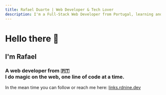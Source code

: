```yaml
---
title: Rafael Duarte | Web Developer & Tech Lover
description: I'm a Full-Stack Web Developer from Portugal, learning and building as much as I can. Come and see the goddies!
---
```


# Hello there 👋

## I'm Rafael

### A web developer from 🇵🇹 <br> I do magic on the web, one line of code at a time.

In the mean time you can follow or reach me here: 
<a href="https://links.rdnine.dev/" target="_blank" rel="noopener" title="Links">links.rdnine.dev</a>